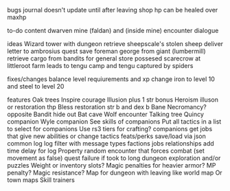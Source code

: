 
bugs
journal doesn't update until after leaving shop
hp can be healed over maxhp

to-do content
dwarven mine (faldan) and (inside mine) encounter dialogue

ideas
Wizard tower with dungeon 
retrieve sheepscale's stolen sheep
deliver letter to ambrosius quest
save foreman george from giant (lumbermill)
retrieve cargo from bandits for general store
possesed scarecrow at littleroot farm
leads to tengu camp and tengu captured by spiders

fixes/changes
balance level requiurements and xp
change iron to level 10 and steel to level 20

features
Oak trees
Inspire courage Illusion plus 1 str bonus
Heroism illuson or restoration thp
Bless restoration str b and dex b
Bane Necromancy? opposite 
Bandit hide out
Bat cave
Wolf encounter
Talking tree
Quincy companion
Wyle companion
See skills of companions
Put all tactics in a list to select for companions 
Use rs3 tiers for crafting?
companions get jobs that give new abilities or change tactics
feats/perks
save/load via json
common log
log filter with message types
factions
jobs
relationships
add time delay for log
Property
random encounter that forces combat (set movement as false)
quest failure if took to long
dungeon exploration and/or puzzles
Weight or inventory slots?
Magic penalties for heavier armor? MP penalty?
Magic resistance?
Map for dungeon with leaving like world map
Or town maps
Skill trainers 
